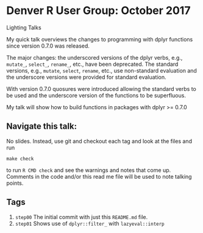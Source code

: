 Denver R User Group: October 2017
=====

Lighting Talks

My quick talk overviews the changes to programming with dplyr functions since
version 0.7.0 was released.

The major changes: the underscored versions of the dplyr verbs, e.g., `mutate_`,
`select_`, `rename_`, etc., have been deprecated.  The standard versions, e.g.,
`mutate`, `select`, `rename`, etc., use non-standard evaluation and the
underscore versions were provided for standard evaluation.

With version 0.7.0 quosures were introduced allowing the standard verbs to be
used and the underscore version of the functions to be superfluous.

My talk will show how to build functions in packages with dplyr >= 0.7.0

## Navigate this talk:
No slides.  Instead, use git and checkout each tag and look at the files and run

    make check

to run `R CMD check` and see the warnings and notes that come up.  Comments in
the code and/or this read me file will be used to note talking points.

## Tags

1. `step00` The initial commit with just this `README.md` file.
2. `step01` Shows use of `dplyr::filter_` with `lazyeval::interp`

